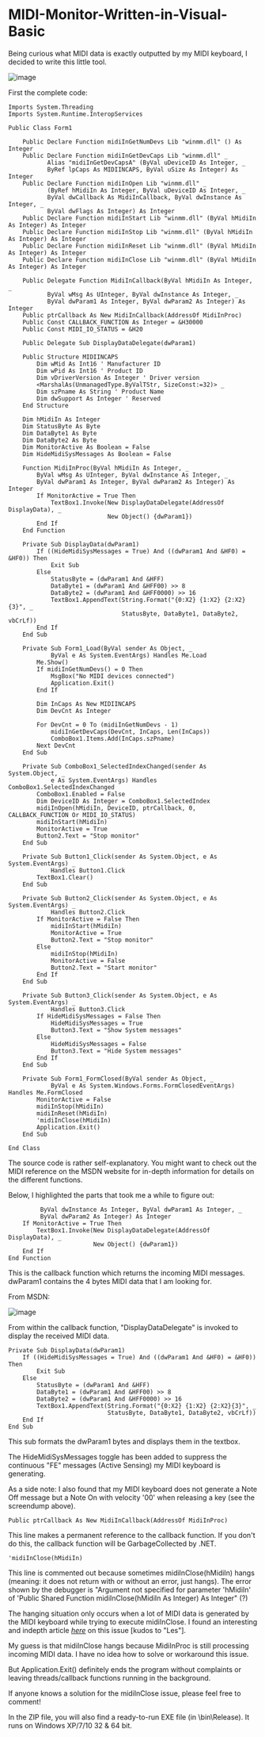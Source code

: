 # MIDI-Monitor-Written-in-Visual-Basic

Being curious what MIDI data is exactly outputted by my MIDI keyboard, I decided to write this little tool.

![image](https://user-images.githubusercontent.com/27091013/216694671-dc82a82a-d4ea-416b-97fe-526d875926f8.png)

First the complete code:
``` 
Imports System.Threading
Imports System.Runtime.InteropServices

Public Class Form1

    Public Declare Function midiInGetNumDevs Lib "winmm.dll" () As Integer
    Public Declare Function midiInGetDevCaps Lib "winmm.dll" _
           Alias "midiInGetDevCapsA" (ByVal uDeviceID As Integer, _
           ByRef lpCaps As MIDIINCAPS, ByVal uSize As Integer) As Integer
    Public Declare Function midiInOpen Lib "winmm.dll" _
           (ByRef hMidiIn As Integer, ByVal uDeviceID As Integer, _
           ByVal dwCallback As MidiInCallback, ByVal dwInstance As Integer, _
           ByVal dwFlags As Integer) As Integer
    Public Declare Function midiInStart Lib "winmm.dll" (ByVal hMidiIn As Integer) As Integer
    Public Declare Function midiInStop Lib "winmm.dll" (ByVal hMidiIn As Integer) As Integer
    Public Declare Function midiInReset Lib "winmm.dll" (ByVal hMidiIn As Integer) As Integer
    Public Declare Function midiInClose Lib "winmm.dll" (ByVal hMidiIn As Integer) As Integer

    Public Delegate Function MidiInCallback(ByVal hMidiIn As Integer, _
           ByVal wMsg As UInteger, ByVal dwInstance As Integer, _
           ByVal dwParam1 As Integer, ByVal dwParam2 As Integer) As Integer
    Public ptrCallback As New MidiInCallback(AddressOf MidiInProc)
    Public Const CALLBACK_FUNCTION As Integer = &H30000
    Public Const MIDI_IO_STATUS = &H20

    Public Delegate Sub DisplayDataDelegate(dwParam1)

    Public Structure MIDIINCAPS
        Dim wMid As Int16 ' Manufacturer ID
        Dim wPid As Int16 ' Product ID
        Dim vDriverVersion As Integer ' Driver version
        <MarshalAs(UnmanagedType.ByValTStr, SizeConst:=32)> _
        Dim szPname As String ' Product Name
        Dim dwSupport As Integer ' Reserved
    End Structure

    Dim hMidiIn As Integer
    Dim StatusByte As Byte
    Dim DataByte1 As Byte
    Dim DataByte2 As Byte
    Dim MonitorActive As Boolean = False
    Dim HideMidiSysMessages As Boolean = False

    Function MidiInProc(ByVal hMidiIn As Integer, _
        ByVal wMsg As UInteger, ByVal dwInstance As Integer, _
        ByVal dwParam1 As Integer, ByVal dwParam2 As Integer) As Integer
        If MonitorActive = True Then
            TextBox1.Invoke(New DisplayDataDelegate(AddressOf DisplayData), _
                            New Object() {dwParam1})
        End If
    End Function

    Private Sub DisplayData(dwParam1)
        If ((HideMidiSysMessages = True) And ((dwParam1 And &HF0) = &HF0)) Then
            Exit Sub
        Else
            StatusByte = (dwParam1 And &HFF)
            DataByte1 = (dwParam1 And &HFF00) >> 8
            DataByte2 = (dwParam1 And &HFF0000) >> 16
            TextBox1.AppendText(String.Format("{0:X2} {1:X2} {2:X2}{3}", _
                                StatusByte, DataByte1, DataByte2, vbCrLf))
        End If
    End Sub

    Private Sub Form1_Load(ByVal sender As Object, _
            ByVal e As System.EventArgs) Handles Me.Load
        Me.Show()
        If midiInGetNumDevs() = 0 Then
            MsgBox("No MIDI devices connected")
            Application.Exit()
        End If

        Dim InCaps As New MIDIINCAPS
        Dim DevCnt As Integer

        For DevCnt = 0 To (midiInGetNumDevs - 1)
            midiInGetDevCaps(DevCnt, InCaps, Len(InCaps))
            ComboBox1.Items.Add(InCaps.szPname)
        Next DevCnt
    End Sub

    Private Sub ComboBox1_SelectedIndexChanged(sender As System.Object, _
            e As System.EventArgs) Handles ComboBox1.SelectedIndexChanged
        ComboBox1.Enabled = False
        Dim DeviceID As Integer = ComboBox1.SelectedIndex
        midiInOpen(hMidiIn, DeviceID, ptrCallback, 0, CALLBACK_FUNCTION Or MIDI_IO_STATUS)
        midiInStart(hMidiIn)
        MonitorActive = True
        Button2.Text = "Stop monitor"
    End Sub

    Private Sub Button1_Click(sender As System.Object, e As System.EventArgs) _
            Handles Button1.Click
        TextBox1.Clear()
    End Sub

    Private Sub Button2_Click(sender As System.Object, e As System.EventArgs) _
            Handles Button2.Click
        If MonitorActive = False Then
            midiInStart(hMidiIn)
            MonitorActive = True
            Button2.Text = "Stop monitor"
        Else
            midiInStop(hMidiIn)
            MonitorActive = False
            Button2.Text = "Start monitor"
        End If
    End Sub

    Private Sub Button3_Click(sender As System.Object, e As System.EventArgs) _
            Handles Button3.Click
        If HideMidiSysMessages = False Then
            HideMidiSysMessages = True
            Button3.Text = "Show System messages"
        Else
            HideMidiSysMessages = False
            Button3.Text = "Hide System messages"
        End If
    End Sub

    Private Sub Form1_FormClosed(ByVal sender As Object, _
            ByVal e As System.Windows.Forms.FormClosedEventArgs) Handles Me.FormClosed
        MonitorActive = False
        midiInStop(hMidiIn)
        midiInReset(hMidiIn)
        'midiInClose(hMidiIn)
        Application.Exit()
    End Sub

End Class
```

The source code is rather self-explanatory. You might want to check out the MIDI reference on the MSDN website for in-depth information for details on the different functions.

Below, I highlighted the parts that took me a while to figure out:


```Function MidiInProc(ByVal hMidiIn As Integer, ByVal wMsg As UInteger, _
         ByVal dwInstance As Integer, ByVal dwParam1 As Integer, _
         ByVal dwParam2 As Integer) As Integer
    If MonitorActive = True Then
        TextBox1.Invoke(New DisplayDataDelegate(AddressOf DisplayData), _
                        New Object() {dwParam1})
    End If
End Function
```

This is the callback function which returns the incoming MIDI messages. dwParam1 contains the 4 bytes MIDI data that I am looking for. 

From MSDN:

![image](https://user-images.githubusercontent.com/27091013/216692410-6fccdd4c-c30e-4cde-8fef-20ce1b71bcf0.png)

From within the callback function, "DisplayDataDelegate" is invoked to display the received MIDI data.
```
Private Sub DisplayData(dwParam1)
    If ((HideMidiSysMessages = True) And ((dwParam1 And &HF0) = &HF0)) Then
        Exit Sub
    Else
        StatusByte = (dwParam1 And &HFF)
        DataByte1 = (dwParam1 And &HFF00) >> 8
        DataByte2 = (dwParam1 And &HFF0000) >> 16
        TextBox1.AppendText(String.Format("{0:X2} {1:X2} {2:X2}{3}", _
                            StatusByte, DataByte1, DataByte2, vbCrLf))
    End If
End Sub
```
This sub formats the dwParam1 bytes and displays them in the textbox.

The HideMidiSysMessages toggle has been added to suppress the continuous "FE" messages (Active Sensing) my MIDI keyboard is generating.

As a side note: I also found that my MIDI keyboard does not generate a Note Off message but a Note On with velocity '00' when releasing a key (see the screendump above).
  
  
```
Public ptrCallback As New MidiInCallback(AddressOf MidiInProc)
```
This line makes a permanent reference to the callback function. If you don't do this, the callback function will be GarbageCollected by .NET.
   
   
```
'midiInClose(hMidiIn)
```
This line is commented out because sometimes midiInClose(hMidiIn) hangs (meaning: it does not return with or without an error, just hangs). The error shown by the debugger is "Argument not specified for parameter 'hMidiIn' of 'Public Shared Function midiInClose(hMidiIn As Integer) As Integer" (?)

The hanging situation only occurs when a lot of MIDI data is generated by the MIDI keyboard while trying to execute midiInClose. I found an interesting and indepth article [*here*](https://groups.google.com/forum/#!topic/mididev/6OUjHutMpEo) on this issue [kudos to "Les"].

My guess is that midiInClose hangs because MidiInProc is still processing incoming MIDI data. I have no idea how to solve or workaround this issue.

But Application.Exit() definitely ends the program without complaints or leaving threads/callback functions running in the background.

If anyone knows a solution for the midiInClose issue, please feel free to comment!

In the ZIP file, you will also find a ready-to-run EXE file (in \bin\Release). It runs on Windows XP/7/10 32 & 64 bit.
